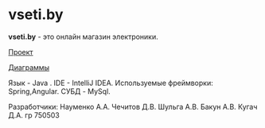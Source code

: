 ﻿# vseti.by
**vseti.by** - это онлайн магазин электроники. 

[Проект](https://github.com/AndrewNaumenko/vseti.git/vseti) 

[Диаграммы](https://github.com/AndrewNaumenko/vseti/tree/master/Диаграммы) 

Язык - Java . IDE - IntelliJ IDEA. Используемые фреймворки: Spring,Angular. СУБД - MySql.

Разработчики: Науменко А.А. Чечитов Д.В. Шульга А.В. Бакун А.В. Кугач Д.А. гр 750503  
